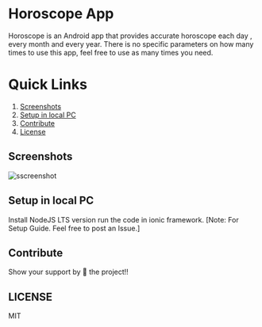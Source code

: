 # Horoscope App
Horoscope is an Android app that provides accurate horoscope each day , every month and every year. There is no specific parameters on how many times to use this app, feel free to use as many times you need.

# Quick Links
 1. [Screenshots](#screenshots)
 2. [Setup in local PC](#setup-in-local-pc)
 3. [Contribute](#contribute)
 4. [License](#license)
 
 ## Screenshots
![sscreenshot](https://user-images.githubusercontent.com/27961735/43131138-f047095e-8f55-11e8-8cca-444faa15fb4b.png)

## Setup in local PC
Install NodeJS LTS version run the code in ionic framework.
[Note: For Setup Guide. Feel free to post an Issue.]

## Contribute
Show your support by 🌟 the project!!

## LICENSE
MIT
